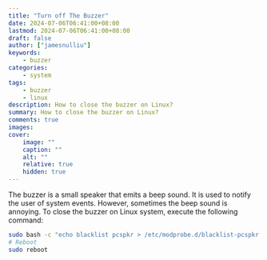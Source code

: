 ```yaml
---
title: "Turn off The Buzzer"
date: 2024-07-06T06:41:00+08:00
lastmod: 2024-07-06T06:41:00+08:00
draft: false
author: ["jamesnulliu"]
keywords: 
    - buzzer
categories:
    - system
tags:
    - buzzer
    - linux
description: How to close the buzzer on Linux?
summary: How to close the buzzer on Linux?
comments: true
images: 
cover:
    image: ""
    caption: ""
    alt: ""
    relative: true
    hidden: true
---
```


The buzzer is a small speaker that emits a beep sound. It is used to notify the user of system events. However, sometimes the beep sound is annoying. To close the buzzer on Linux system, execute the following command:

```bash
sudo bash -c "echo blacklist pcspkr > /etc/modprobe.d/blacklist-pcspkr.conf"
# Reboot
sudo reboot
```
